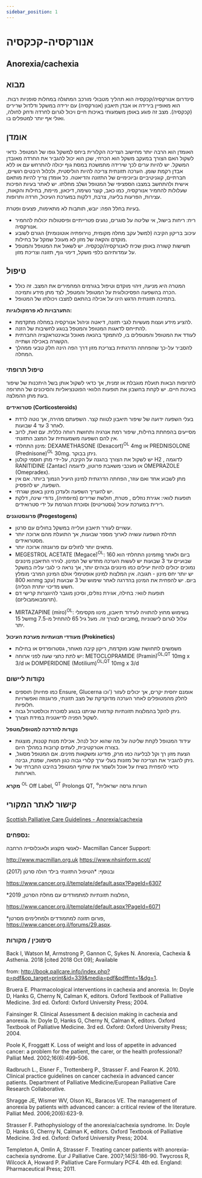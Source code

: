 ```yaml
---
sidebar_position: 1
---
```


# אנורקסיה-קכקסיה
## Anorexia/cachexia

## מבוא

סינדרום אנורקסיה/קכקסיה הוא תהליך מטבולי מורכב המתגלה במחלות סופניות רבות. הוא מאופיין בירידה או אבדן תיאבון (אנורקסיה) עם ירידה במשקל ודלדול שרירים (קכקסיה). מצב זה פוגע באופן משמעותי באיכות חיים ויכול לגרום לחרדה ודחק לחולה, ואולי אף יותר למטפלים בו.

## אומדן
האומדן הוא הרבה יותר מחישוב הצריכה הקלורית ביחס למשקל גופו של המטופל. כדאי לשקול האם הצורך במעקב משקל הוא הכרחי, שכן הוא יכול להגביר את החרדה מאובדן המשקל. יש להיות ערים לכך שירידה מתמשכת במסת גוף יכולה להתרחש עם או ללא אבדן רקמת שומן.
הערכה תזונתית צריכה להיות הוליסטית, ולכלול היבטים רגשיים, חברתיים, קוגניטיביים וביוכימיים של התזונה והדיאטה. כל אומדן צריך להיות מותאם אישית ולהתחשב במצבו הספציפי של המטופל ושלב מחלתו.
יש לאתר בעיות הפיכות שעלולות להחמיר אנורקסיה, כמו כאב, קוצר נשימה, דיכאון, מיימת, בחילות והקאות, עצירות, הפרעות בליעה, צרבת, דלקות במערכת העיכול, חרדה ותרופות.

בעיות בחלל הפה: יובש, תותבות לא מתאימות, פצעים ופטרת.
-	ריח: ריחות בישול, אי שליטה על סוגרים, נגעים פטרייתיים ופיסטולות יכולות להחמיר אנורקסיה.
-	עיכוב בריקון הקיבה (למשל עקב מחלה מקומית, נוירופתיה אוטונומית) הגורם לשובע מוקדם והקאה של מזון לא מעוכל שמקל על בחילות.
-	תשישות קשורה באופן שכיח לאנורקסיה/קכקסיה.
יש לשאול את המטופל והמטפל על עמדותיהם כלפי משקל, דימוי גוף, תזונה וצריכת מזון.


## טיפול
-	המטרה היא מניעה, זיהוי מוקדם וטיפול בגורמים המחמירים את המצב. זה כולל הכרה בהשפעה הפסיכולוגית על המטופל והמטפל, לצד מתן מידע ותמיכה.
-	בתמיכה תזונתית הדגש הינו על אכילה בהתאם למצבו ויכולתו של המטופל.

**התערבויות לא פרמקולוגיות:**
-	להציע מידע ועצות מעשיות לגבי תזונה, דיאטה וניהול אנורקסיה במחלה מתקדמת. 
-	להתייחס לדאגות המטופל והמטפל בנוגע לחשיבות של הזנה.
-	לעודד את המטופל והמטפלים בו, להתמקד בהנאה מאוכל ובאינטראקציה החברתית הקשורה באכילה ושתייה. 
-	להסביר על-כך שהפחתה הדרגתית בצריכת מזון דרך הפה הינה חלק טבעי ממהלך המחלה.

###  טיפול תרופתי 
לתרופות הבאות תועלת מוגבלת או זמנית, אך כדאי לשקול אותן בשל היתכנות של שיפור באיכות חיים.       יש לקחת בחשבון את תופעות הלוואי הפוטנציאליות והסיכונים של התרופה בעת מתן ההמלצה. 

**סטרואידים (Corticosteroids)**
-	בעלי השפעה ידועה של שיפור תיאבון לטווח קצר. השפעתם מהירה, אך נוטה לרדת לאחר 3 עד 4 שבועות.
-	מסייעים בהפחתת בחילות, שיפור רמת אנרגיה ותחושת רווחה כללית. עם זאת, לרוב אין להם השפעה משמעותית על המצב התזונתי.
-	מינון התחלתי: DEXAMETHASONE (Dexacort)<sup>OL</sup> 4mg  או PREDNISOLONE (Prednisone)<sup>OL</sup> 30mg. ניתן בבוקר.
-	יש לשקול את הצורך בהגנה על הקיבה, על-ידי מתן חוסמי קולטן H2 , לדוגמה RANITIDINE (Zantac) או מעכבי משאבת פרוטון, לדוגמה OMEPRAZOLE (Omepradex). 
-	מתן לשבוע אחד ואם עוזר, הפחתה הדרגתית למינון היעיל הנמוך ביותר.                                      אם אין השפעה, יש להפסיק.
-	יש להעריך השפעה ולעדכן מינון באופן שגרתי.
-	תופעות לוואי: אגירת נוזלים , פטרת, חולשת שרירים (מיופתיה), נדודי שינה, דלקת רירית במערכת עיכול (גסטריטיס) וסוכרת הנגרמת על ידי סטרואידים.

**פרוגסטוגנים (Progestogens)**
-	עשויים לעורר תיאבון ועלייה במשקל בחולים עם סרטן.
-	תחילת השפעה עשויה לארוך מספר שבועות, אך התועלת מהם ארוכה יותר מסטרואידים.
-	מתאים יותר לחולים עם פרוגנוזה ארוכה יותר.
-	MEGESTROL ACETATE (Megace)<sup>OL</sup>: מינון התחלתי הוא 160mg ביום ולאחר שבועיים עד 3 שבועות יש לעשות הערכה מחדש של המינון. לגירוי התיאבון מינונים נמוכים יכולים להיות יעילים כמו מינונים גבוהים יותר, אך נראה כי לגבי עליה במשקל יש יותר יחס מינון - תגובה. אין המלצות למינון אופטימלי אולם המינון המרבי מומלץ הוא 800mg ביום. יש להפחית את המינון בהדרגה לאחר שימוש של 3 שבועות (עקב חשש מדיכוי יותרת הכליה).
-	תופעות לוואי: בחילה, אגירת נוזלים, וסיכון מוגבר להיווצרות קרישי דם (תרומבואמבוליזם).
* MIRTAZAPINE (miro)<sup>OL</sup>: בשימוש מחוץ להתוויה לעידוד תיאבון, מינוו מקסימלי של  15mg ביום לצורך זה. מעל גיל 65 להתחיל מ-7.5mg, עלול לגרום לישנוניות יתר. 

**מעודדי תנועתיות מערכת העיכול   (Prokinetics)**
-	משמשים לתחושת שובע מוקדמת, ריקון קיבה מאוחר, גסטרופרזיס או בחילות
-	יש לתת כחצי שעה לפני ארוחה: METOCLOPRAMIDE (Pramin)<sup>OL,QT</sup> 10mg x 3/d                              או DOMPERIDONE (Motilium)<sup>OL,QT</sup> 10mg x 3/d 

### נקודות ליישום
-	תוספים (כמו פחיות Ensure, Glucerna וכו') אומנם יחסית יקרים, אך יכולים לעזור לחלק מהמטופלים לאחר הערכה מדוקדקת של מצב תזונתי, פרוגנוזה ואפשרויות חלופיות.
-	ניתן להקל בהמלצות תזונתיות קודמות שניתנו בנוגע לסוכרת וכולסטרול גבוה.
-	לשקול הפניה לדיאטנית במידת הצורך.

**נקודות להדרכה למטופל/מטפל**
-	עידוד המטופל לקחת שליטה על מה שהוא יכול לנהל. אכילת מנות קטנות, מוצגות בצורה אטרקטיבית, לעתים קרובות במהלך היום.
-	הצעת מזון רך וקל לבליעה כמו מרק, פודינג ומשקאות מזינים. אם המטופל מסוגל, ניתן להגביר את הצריכה של מזונות בעלי ערך קלורי גבוה כגון חמאה, שמנת, גבינה.
-	כדאי להפחית בשיח על אוכל ולשמר את שיתוף המטופל  בהיבט החברתי של הארוחות.


**מקרא**
<sup>OL</sup> Off Label, <sup>QT</sup> Prolongs QT, <sup>🔯</sup>הערות גרסה ישראלית 

## קישור לאתר המקורי
[Scottish Palliative Care Guidelines - Anorexia/cachexia](https://rightdecisions.scot.nhs.uk/scottish-palliative-care-guidelines/symptom-control/anorexiacachexia)

### נספחים:
לאנשי מקצוע ולאוכלוסייה הרחבה- Macmillan Cancer Support:

 http://www.macmillan.org.uk https://www.nhsinform.scot/

ובנוסף:
*הטיפול התזונתי בילד חולה סרטן (2017)

https://www.cancer.org.il/template/default.aspx?PageId=6307

*המלצות תזונתיות למתמודדים עם מחלת הסרטן, 2019,

https://www.cancer.org.il/template/default.aspx?PageId=6071

*פורום תזונה למתמודדים ולמחלימים מסרטן,
 https://www.cancer.org.il/forums/29.aspx.

### סימוכין / מקורות
Back I, Watson M, Armstrong P, Gannon C, Sykes N. Anorexia, Cachexia & Asthenia. 2018 [cited 2018 Oct 09]; Available 

from: http://book.pallcare.info/index.php?p=pdf&op_target=print&id=339&media=pdf&pdffmt=1&dg=1.

Bruera E. Pharmacological interventions in cachexia and anorexia. In: Doyle D, Hanks G, Cherny N, Calman K, editors. Oxford Textbook of Palliative Medicine. 3rd ed. Oxford: Oxford University Press; 2004.

Fainsinger R. Clinical Assessment & decision making in cachexia and anorexia. In: Doyle D, Hanks G, Cherny N, Calman K, editors. Oxford Textbook of Palliative Medicine. 3rd ed. Oxford: Oxford University Press; 2004.

Poole K, Froggatt K. Loss of weight and loss of appetite in advanced cancer: a problem for the patient, the carer, or the health professional? Palliat Med. 2002;16(6):499-506.

Radbruch L., Elsner F., Trottenberg P., Strasser F. and Fearon K. 2010. Clinical practice guidelines on cancer cachexia in advanced cancer patients. Department of Palliative Medicine/European Palliative Care Research Collaborative.

Shragge JE, Wismer WV, Olson KL, Baracos VE. The management of anorexia by patients with advanced cancer: a critical review of the literature. Palliat Med. 2006;20(6):623-9.

Strasser F. Pathophysiology of the anorexia/cachexia syndrome. In: Doyle D, Hanks G, Cherny N, Calman K, editors. Oxford Textbook of Palliative Medicine. 3rd ed. Oxford: Oxford University Press; 2004.

Templeton A, Omlin A, Strasser F. Treating cancer patients with anorexia-cachexia syndrome. Eur J Palliative Care. 2007;14(5):186-90.
Twycross R, Wilcock A, Howard P. Palliative Care Formulary PCF4. 4th ed. England: Pharmaceutical Press; 2011.

